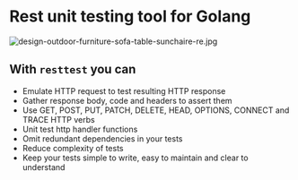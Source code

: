 Rest unit testing tool for Golang
=================================

![design-outdoor-furniture-sofa-table-sunchaire-re.jpg](https://image.architonic.com/img_pfm2-4/204/1594/vondom-faz-37-b.jpg)

## With `resttest` you can

* Emulate HTTP request to test resulting HTTP response
* Gather response body, code and headers to assert them
* Use GET, POST, PUT, PATCH, DELETE, HEAD, OPTIONS, CONNECT and TRACE HTTP verbs
* Unit test http handler functions
* Omit redundant dependencies in your tests
* Reduce complexity of tests
* Keep your tests simple to write, easy to maintain and clear to understand
